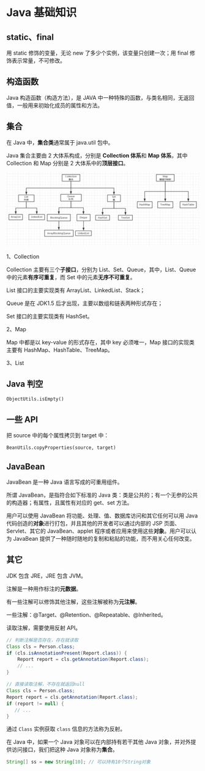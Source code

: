 # Java 基础知识

## static、final

用 static 修饰的变量，无论 new 了多少个实例，该变量只创建一次；用 final 修饰表示常量，不可修改。

## 构造函数

Java 构造函数（构造方法），是 JAVA 中一种特殊的函数，与类名相同，无返回值，一般用来初始化成员的属性和方法。

## 集合

在 Java 中，**集合类**通常属于 java.util 包中。

Java 集合主要由 2 大体系构成，分别是 **Collection 体系**和 **Map 体系**，其中 Collection 和 Map 分别是 2 大体系中的**顶层接口**。

![image-20211222232252744](../images/image-20211222232252744.png)

1、Collection

Collection 主要有三个**子接口**，分别为 List、Set、Queue，其中，List、Queue 中的元素**有序可重复**，而 Set 中的元素**无序不可重复**。

List 接口的主要实现类有 ArrayList、LinkedList、Stack；

Queue 是在 JDK1.5 后才出现，主要以数组和链表两种形式存在；

Set 接口的主要实现类有 HashSet。

2、Map

Map 中都是以 key-value 的形式存在，其中 key 必须唯一，Map 接口的实现类主要有 HashMap、HashTable、TreeMap。

3、List

## Java 判空

```
ObjectUtils.isEmpty()
```

## 一些 API

把 source 中的每个属性拷贝到 target 中：

```
BeanUtils.copyProperties(source, target)
```

## JavaBean

JavaBean 是一种 Java 语言写成的可重用组件。

所谓 JavaBean，是指符合如下标准的 Java 类：类是公共的；有一个无参的公共的构造器；有属性，且属性有对应的 get、set 方法。

用户可以使用 JavaBean 将功能、处理、值、数据库访问和其它任何可以用 Java 代码创造的**对象**进行打包，并且其他的开发者可以通过内部的 JSP 页面、Servlet、其它的 JavaBean、applet 程序或者应用来使用这些**对象**。用户可以认为 JavaBean 提供了一种随时随地的复制和粘贴的功能，而不用关心任何改变。 

## 其它

JDK 包含 JRE，JRE 包含 JVM。

注解是一种用作标注的**元数据**。

有一些注解可以修饰其他注解，这些注解被称为**元注解**。

一些注解：@Target、@Retention、@Repeatable、@Inherited。

读取注解，需要使用反射 API。

```java
// 判断注解是否存在，存在就读取
Class cls = Person.class;
if (cls.isAnnotationPresent(Report.class)) {
    Report report = cls.getAnnotation(Report.class);
    // ...
}
```

```java
// 直接读取注解，不存在就返回null
Class cls = Person.class;
Report report = cls.getAnnotation(Report.class);
if (report != null) {
   // ...
}
```

通过 `Class` 实例获取 `class` 信息的方法称为反射。

在 Java 中，如果一个 Java 对象可以在内部持有若干其他 Java 对象，并对外提供访问接口，我们把这种 Java 对象称为**集合**。 

```java
String[] ss = new String[10]; // 可以持有10个String对象
```


















